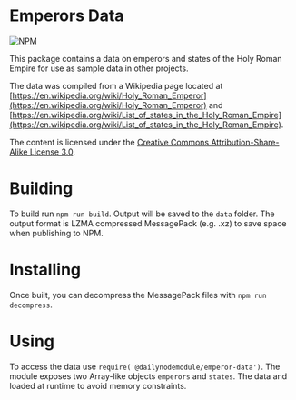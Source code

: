 # Emperors Data

[![NPM](https://nodei.co/npm/@dailynodemodule/emperor-data.png)](https://nodei.co/npm/@dailynodemodule/emperor-data/)

This package contains a data on emperors and states of the Holy Roman Empire for use as sample data in other projects.

The data was compiled from a Wikipedia page located at [https://en.wikipedia.org/wiki/Holy_Roman_Emperor](https://en.wikipedia.org/wiki/Holy_Roman_Emperor) and [https://en.wikipedia.org/wiki/List_of_states_in_the_Holy_Roman_Empire](https://en.wikipedia.org/wiki/List_of_states_in_the_Holy_Roman_Empire).

The content is licensed under the [Creative Commons Attribution-Share-Alike License 3.0](https://creativecommons.org/licenses/by-sa/3.0/us/).

# Building

To build run `npm run build`. Output will be saved to the `data` folder. The output format is LZMA compressed MessagePack (e.g. .xz) to save space when publishing to NPM.

# Installing

Once built, you can decompress the MessagePack files with `npm run decompress`.

# Using

To access the data use `require('@dailynodemodule/emperor-data')`. The module exposes two Array-like objects `emperors` and `states`. The data and loaded at runtime to avoid memory constraints.
